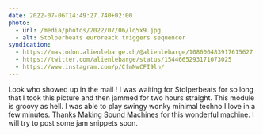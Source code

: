 ```yaml
---
date: 2022-07-06T14:49:27.740+02:00
photo:
  - url: /media/photos/2022/07/06/lq5x9.jpg
  - alt: Stolperbeats euroreack triggers sequencer
syndication:
  - https://mastodon.alienlebarge.ch/@alienlebarge/108600483917615627
  - https://twitter.com/alienlebarge/status/1544665293171073025
  - https://www.instagram.com/p/CfmNwCFI9ln/
---
```

Look who showed up in the mail !
I was waiting for Stolperbeats for so long that I took this picture and then jammed for two hours straight. This module is groovy as hell. I was able to play swingy wonky minimal techno I love in a few minutes. Thanks [Making Sound Machines](https://makingsoundmachines.com/) for this wonderful machine.
I will try to post some jam snippets soon.
